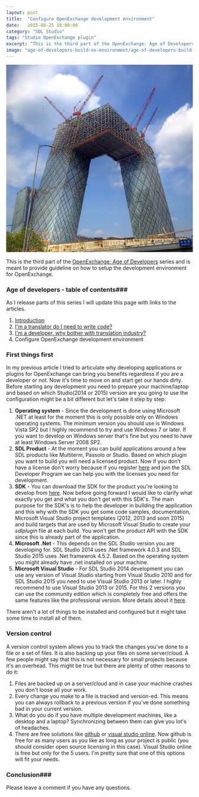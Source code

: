 ```yaml
---
layout: post
title:  "Configure OpenExchange development environment"
date:   2015-08-25 10:00:00
category: "SDL Studio"
tags: "Studio OpenExchange plugin"
excerpt: "This is the third part of the OpenExchange: Age of Developers series and is meant to provide guideline on how to setup the development environment for OpenExchange."
image: "age-of-developers-build-ox-environment/age-of-developers-build-ox-environment.jpg"
---
```


<img src="/assets/images/posts/age-of-developers-build-ox-environment/age-of-developers-build-ox-environment.jpg" alt="Age Of Developers" title="Age of Developers" class="img-responsive">

<p class="dropcap">This is the third part of the <a href="http://romuluscrisan.com/sdl%20studio/2015/07/20/OpenExchange-age-of-developers.html" target="_blank">OpenExchange: Age of Developers</a> series and is meant to provide guideline on how to setup the development environment for OpenExchange.</p>

### Age of developers - table of contents###

As I release parts of this series I will update this page with links to the articles.

1. [Introduction](http://romuluscrisan.com/sdl%20studio/2015/07/20/OpenExchange-age-of-developers.html)
2. [I'm a translator do I need to write code?](http://romuluscrisan.com/sdl%20studio/2015/07/20/OpenExchange-age-of-developers-translator-code.html)
3. [I'm a developer, why bother with translation industry?](http://romuluscrisan.com/sdl%20studio/2015/08/05/OpenExchange-age-of-developers-developer-translation-industry.html)
4. Configure OpenExchange development environment

### First things first  ###

In my previous article I tried to articulate why developing applications or plugins for OpenExchange can bring you benefits regardless if you are a developer or not. Now it's time to move on and start get our hands dirty. Before starting any development you need to prepare your machine/laptop and based on which Studio(2014 or 2015) version are you going to use the configuration might be a bit different but let's take it step by step:

1. **Operating system** - Since the development is done using Microsoft .NET at least for the moment this is only possible only on Windows operating systems. The minimum version you should use is Windows Vista SP2 but I highly recommend to try and use Windows 7 or later. If you want to develop on Windows server that's fine but you need to have at least Windows Server 2008 SP2.
2. **SDL Product** - At the moment you can build applications around a few SDL products like Multiterm, Passolo or Studio. Based on which plugin you want to build you will need a licensed product. Now if you don't have a license don't worry because if you register [here](http://www.translationzone.com/openexchange/developer/) and join the SDL Developer Program we can help you with the licenses you need for development.
3. **SDK** - You can download the SDK for the product you're looking to develop from [here](http://www.translationzone.com/openexchange/developer/sdk.html). Now before going forward I would like to clarify what exactly you get and what you don't get with this SDK's. The main purpose for the SDK's is to help the developer in building the application and this why with the SDK you get some code samples, documentation, Microsoft Visual Studio project templates (2012, 2013 and soon 2015) and build targets that are used by Microsoft Visual Studio to create your *sdlplugin* file at each build. You won't get the product API with the SDK since this is already part of the application.
4. **Microsoft .Net** - This depends on the SDL Studio version you are developing for. SDL Studio 2014 uses .Net framework 4.0.3 and SDL Studio 2015 uses .Net framewrok 4.5.2. Based on the operating system you might already have .net installed on your machine.
5. **Microsoft Visual Studio** - For SDL Studio 2014 development you can use any version of Visual Studio starting from Visual Studio 2010 and for SDL Studio 2015 you need to use Visual Studio 2013 or later. I highly recommend to use Visual Studio 2013 or 2015. For this 2 versions you can use the community edition which is completely free and offers the same features like the professional version. More details about it [here](https://www.visualstudio.com/en-us/products/visual-studio-community-vs.aspx).

There aren't a lot of things to be installed and configured but it might take some time to install all of them.  

### Version control ###

A version control system allows you to track the changes you've done to a file or a set of files. It is also backing up your files on some server/cloud. A few people might say that this is not necessary for small projects because it's an overhead. This might be true but there are plenty of other reasons to do it:

1. Files are backed up on a server/cloud and in case your machine crashes you don't loose all your work.
2. Every change you make to a file is tracked and version-ed. This means you can always rollback to a previous version if you've done something bad in your current version.
3. What do you do if you have multiple development machines, like a desktop and a laptop? Synchronizing between them can give you lot's of headaches.
4. There are free solutions like [github](https://github.com/) or [visual studio online](https://www.visualstudio.com/en-us/products/visual-studio-online-pricing-vs.aspx). Now github is free for as many users as you like as long as your project is public (you should consider open source licensing in this case). Visual Studio online is free but only for the 5 users. I'm pretty sure that one of this options will fit your needs.


### Conclusion###

Please leave a comment if you have any questions.
